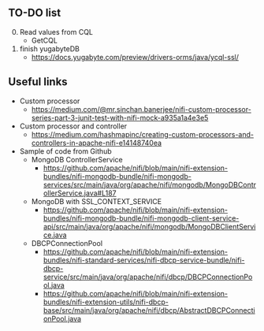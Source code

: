 ## TO-DO list

0. Read values from CQL
   - GetCQL
1. finish yugabyteDB
   - https://docs.yugabyte.com/preview/drivers-orms/java/ycql-ssl/


## Useful links

 - Custom processor
   - https://medium.com/@mr.sinchan.banerjee/nifi-custom-processor-series-part-3-junit-test-with-nifi-mock-a935a1a4e3e5
 - Custom processor and controller
   - https://medium.com/hashmapinc/creating-custom-processors-and-controllers-in-apache-nifi-e14148740ea
 - Sample of code from Github
   - MongoDB ControllerService
     - https://github.com/apache/nifi/blob/main/nifi-extension-bundles/nifi-mongodb-bundle/nifi-mongodb-services/src/main/java/org/apache/nifi/mongodb/MongoDBControllerService.java#L187
   - MongoDB with SSL_CONTEXT_SERVICE 
     - https://github.com/apache/nifi/blob/main/nifi-extension-bundles/nifi-mongodb-bundle/nifi-mongodb-client-service-api/src/main/java/org/apache/nifi/mongodb/MongoDBClientService.java
   - DBCPConnectionPool
     - https://github.com/apache/nifi/blob/main/nifi-extension-bundles/nifi-standard-services/nifi-dbcp-service-bundle/nifi-dbcp-service/src/main/java/org/apache/nifi/dbcp/DBCPConnectionPool.java
     - https://github.com/apache/nifi/blob/main/nifi-extension-bundles/nifi-extension-utils/nifi-dbcp-base/src/main/java/org/apache/nifi/dbcp/AbstractDBCPConnectionPool.java
